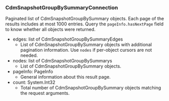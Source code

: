 ### CdmSnapshotGroupBySummaryConnection
Paginated list of CdmSnapshotGroupBySummary objects. Each page of the results includes at most 1000 entries. Query the `pageInfo.hasNextPage` field to know whether all objects were returned.

- edges: list of CdmSnapshotGroupBySummaryEdges
  - List of CdmSnapshotGroupBySummary objects with additional pagination information. Use `nodes` if per-object cursors are not needed.
- nodes: list of CdmSnapshotGroupBySummarys
  - List of CdmSnapshotGroupBySummary objects.
- pageInfo: PageInfo
  - General information about this result page.
- count: System.Int32
  - Total number of CdmSnapshotGroupBySummary objects matching the request arguments.
